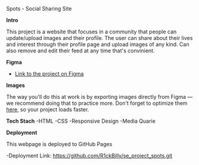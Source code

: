 Spots - Social Sharing Site

**Intro**

This project is a website that focuses in a community that people can update/upload images and their profile. The user can share about their lives and interest through their profile page and upload images of any kind. Can also remove and edit their feed at any time that's convinient.

**Figma**

- [Link to the project on Figma](https://www.figma.com/file/BBNm2bC3lj8QQMHlnqRsga/Sprint-3-Project-%E2%80%94-Spots?type=design&node-id=2%3A60&mode=design&t=afgNFybdorZO6cQo-1)

**Images**

The way you'll do this at work is by exporting images directly from Figma — we recommend doing that to practice more. Don't forget to optimize them [here](https://tinypng.com/), so your project loads faster.

**Tech Stach**
-HTML
-CSS
-Responsive Design
-Media Quarie

**Deployment**

This webpage is deployed to GitHub Pages

-Deployment Link: https://github.com/R1ckBilly/se_project_spots.git
